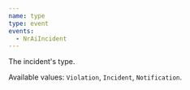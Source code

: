 ```yaml
---
name: type
type: event
events:
  - NrAiIncident
---
```


The incident's type.
        
Available values: `Violation`, `Incident`, `Notification`.